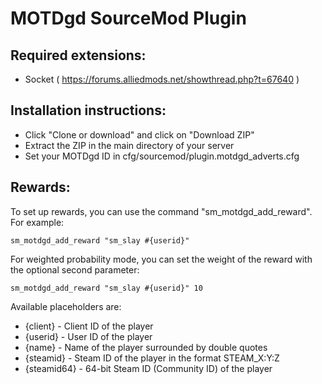 # MOTDgd SourceMod Plugin

## Required extensions:
- Socket ( https://forums.alliedmods.net/showthread.php?t=67640 )

## Installation instructions:
- Click "Clone or download" and click on "Download ZIP"
- Extract the ZIP in the main directory of your server
- Set your MOTDgd ID in cfg/sourcemod/plugin.motdgd_adverts.cfg

## Rewards:

To set up rewards, you can use the command "sm_motdgd_add_reward". For example:

`sm_motdgd_add_reward "sm_slay #{userid}"`

For weighted probability mode, you can set the weight of the reward with the optional second parameter:

`sm_motdgd_add_reward "sm_slay #{userid}" 10`

Available placeholders are:
- {client} - Client ID of the player
- {userid} - User ID of the player
- {name} - Name of the player surrounded by double quotes
- {steamid} - Steam ID of the player in the format STEAM_X:Y:Z
- {steamid64} - 64-bit Steam ID (Community ID) of the player
